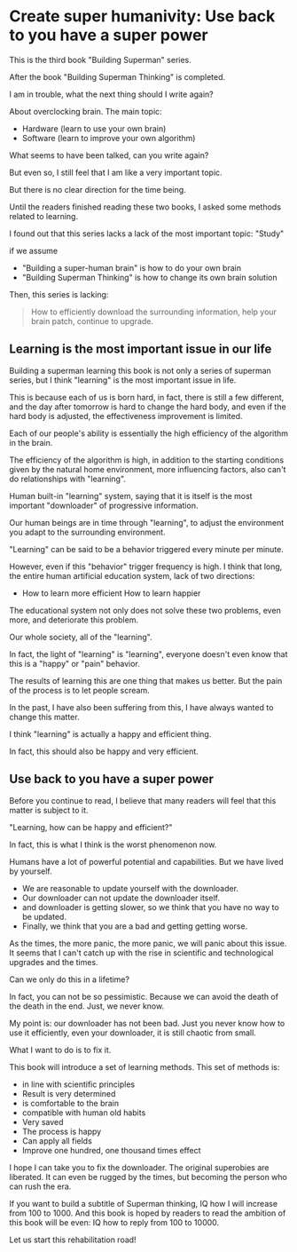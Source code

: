 # Create super humanivity: Use back to you have a super power

This is the third book "Building Superman" series.

After the book "Building Superman Thinking" is completed.

I am in trouble, what the next thing should I write again?

About overclocking brain. The main topic:

- Hardware (learn to use your own brain)
- Software (learn to improve your own algorithm)

What seems to have been talked, can you write again?

But even so, I still feel that I am like a very important topic.

But there is no clear direction for the time being.

Until the readers finished reading these two books, I asked some methods related to learning.

I found out that this series lacks a lack of the most important topic: "Study"

if we assume

- "Building a super-human brain" is how to do your own brain
- "Building Superman Thinking" is how to change its own brain solution

Then, this series is lacking:

> How to efficiently download the surrounding information, help your brain patch, continue to upgrade.

## Learning is the most important issue in our life

Building a superman learning this book is not only a series of superman series, but I think "learning" is the most important issue in life.

This is because each of us is born hard, in fact, there is still a few different, and the day after tomorrow is hard to change the hard body, and even if the hard body is adjusted, the effectiveness improvement is limited.

Each of our people's ability is essentially the high efficiency of the algorithm in the brain.

The efficiency of the algorithm is high, in addition to the starting conditions given by the natural home environment, more influencing factors, also can't do relationships with "learning".

Human built-in "learning" system, saying that it is itself is the most important "downloader" of progressive information.

Our human beings are in time through "learning", to adjust the environment you adapt to the surrounding environment.

"Learning" can be said to be a behavior triggered every minute per minute.

However, even if this "behavior" trigger frequency is high. I think that long, the entire human artificial education system, lack of two directions:

- How to learn more efficient
  How to learn happier

The educational system not only does not solve these two problems, even more, and deteriorate this problem.

Our whole society, all of the "learning".

In fact, the light of "learning" is "learning", everyone doesn't even know that this is a "happy" or "pain" behavior.

The results of learning this are one thing that makes us better. But the pain of the process is to let people scream.

In the past, I have also been suffering from this, I have always wanted to change this matter.

I think "learning" is actually a happy and efficient thing.

In fact, this should also be happy and very efficient.

## Use back to you have a super power

Before you continue to read, I believe that many readers will feel that this matter is subject to it.

"Learning, how can be happy and efficient?"

In fact, this is what I think is the worst phenomenon now.

Humans have a lot of powerful potential and capabilities. But we have lived by yourself.

- We are reasonable to update yourself with the downloader.
- Our downloader can not update the downloader itself.
- and downloader is getting slower, so we think that you have no way to be updated.
- Finally, we think that you are a bad and getting getting worse.

As the times, the more panic, the more panic, we will panic about this issue. It seems that I can't catch up with the rise in scientific and technological upgrades and the times.

Can we only do this in a lifetime?

In fact, you can not be so pessimistic. Because we can avoid the death of the death in the end. Just, we never know.

My point is: our downloader has not been bad. Just you never know how to use it efficiently, even your downloader, it is still chaotic from small.

What I want to do is to fix it.

This book will introduce a set of learning methods. This set of methods is:

- in line with scientific principles
- Result is very determined
- is comfortable to the brain
- compatible with human old habits
- Very saved
- The process is happy
- Can apply all fields
- Improve one hundred, one thousand times effect

I hope I can take you to fix the downloader. The original superobies are liberated. It can even be rugged by the times, but becoming the person who can rush the era.

If you want to build a subtitle of Superman thinking, IQ how I will increase from 100 to 1000. And this book is hoped by readers to read the ambition of this book will be even: IQ how to reply from 100 to 10000.

Let us start this rehabilitation road!

